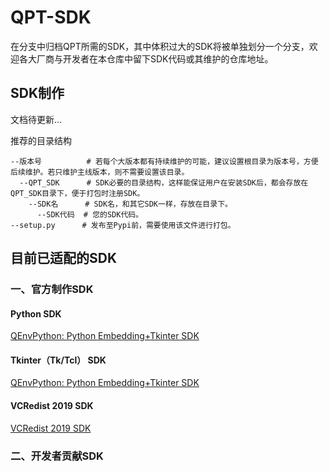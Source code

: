 # QPT-SDK
在分支中归档QPT所需的SDK，其中体积过大的SDK将被单独划分一个分支，欢迎各大厂商与开发者在本仓库中留下SDK代码或其维护的仓库地址。

## SDK制作
文档待更新...  

推荐的目录结构  
```
--版本号          # 若每个大版本都有持续维护的可能，建议设置根目录为版本号，方便后续维护。若只维护主线版本，则不需要设置该目录。
  --QPT_SDK      # SDK必要的目录结构，这样能保证用户在安装SDK后，都会存放在QPT_SDK目录下，便于打包时注册SDK。
    --SDK名      # SDK名，和其它SDK一样，存放在目录下。
      --SDK代码  # 您的SDK代码。
--setup.py      # 发布至Pypi前，需要使用该文件进行打包。
```

## 目前已适配的SDK  

### 一、官方制作SDK
#### Python SDK
[QEnvPython: Python Embedding+Tkinter SDK](https://github.com/QPT-Family/QPT-SDK/tree/G-PythonSDK)
#### Tkinter（Tk/Tcl） SDK
[QEnvPython: Python Embedding+Tkinter SDK](https://github.com/QPT-Family/QPT-SDK/tree/G-PythonSDK)
#### VCRedist 2019 SDK
[VCRedist 2019 SDK](https://github.com/QPT-Family/QPT-SDK/tree/G-PythonSDK)
### 二、开发者贡献SDK
